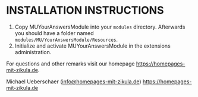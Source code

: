# INSTALLATION INSTRUCTIONS

1. Copy MUYourAnswersModule into your `modules` directory. Afterwards you should have a folder named `modules/MU/YourAnswersModule/Resources`.
2. Initialize and activate MUYourAnswersModule in the extensions administration.

For questions and other remarks visit our homepage https://homepages-mit-zikula.de.

Michael Ueberschaer (info@homepages-mit-zikula.de)
https://homepages-mit-zikula.de
